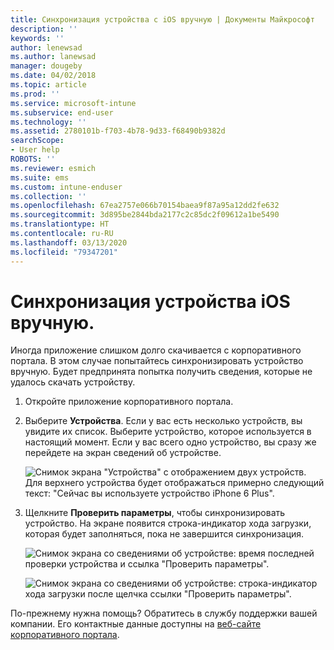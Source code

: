 ```yaml
---
title: Синхронизация устройства с iOS вручную | Документы Майкрософт
description: ''
keywords: ''
author: lenewsad
ms.author: lanewsad
manager: dougeby
ms.date: 04/02/2018
ms.topic: article
ms.prod: ''
ms.service: microsoft-intune
ms.subservice: end-user
ms.technology: ''
ms.assetid: 2780101b-f703-4b78-9d33-f68490b9382d
searchScope:
- User help
ROBOTS: ''
ms.reviewer: esmich
ms.suite: ems
ms.custom: intune-enduser
ms.collection: ''
ms.openlocfilehash: 67ea2757e066b70154baea9f87a95a12dd2fe632
ms.sourcegitcommit: 3d895be2844bda2177c2c85dc2f09612a1be5490
ms.translationtype: HT
ms.contentlocale: ru-RU
ms.lasthandoff: 03/13/2020
ms.locfileid: "79347201"
---
```

# <a name="sync-your-ios-device-manually"></a>Синхронизация устройства iOS вручную.

Иногда приложение слишком долго скачивается с корпоративного портала. В этом случае попытайтесь синхронизировать устройство вручную. Будет предпринята попытка получить сведения, которые не удалось скачать устройству.

1. Откройте приложение корпоративного портала.

2. Выберите **Устройства**. Если у вас есть несколько устройств, вы увидите их список. Выберите устройство, которое используется в настоящий момент. Если у вас всего одно устройство, вы сразу же перейдете на экран сведений об устройстве.

    ![Снимок экрана "Устройства" с отображением двух устройств. Для верхнего устройства будет отображаться примерно следующий текст: "Сейчас вы используете устройство iPhone 6 Plus".](/user-help/media/ios_sync_1_CP_after_1804.png)

3. Щелкните **Проверить параметры**, чтобы синхронизировать устройство. На экране появится строка-индикатор хода загрузки, которая будет заполняться, пока не завершится синхронизация.

    ![Снимок экрана со сведениями об устройстве: время последней проверки устройства и ссылка "Проверить параметры".](/user-help/media/ios_sync_2_CP_after_1804.png)  

   ![Снимок экрана со сведениями об устройстве: строка-индикатор хода загрузки после щелчка ссылки "Проверить параметры".](/user-help/media/ios_sync_3_CP-after_1804.png)

По-прежнему нужна помощь? Обратитесь в службу поддержки вашей компании. Его контактные данные доступны на [веб-сайте корпоративного портала](https://go.microsoft.com/fwlink/?linkid=2010980).

